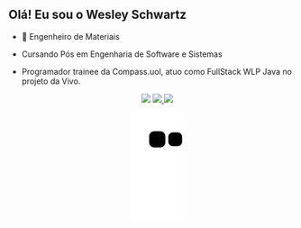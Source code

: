 ## Olá! Eu sou o Wesley Schwartz


- 🌱 Engenheiro de Materiais
- Cursando Pós em Engenharia de Software e Sistemas
- Programador trainee da Compass.uol, atuo como FullStack WLP Java no projeto da Vivo. 



  <div align="center">  
    <a href="https://instagram.com/wesleyschwartzz" target="_blank"><img src="https://img.shields.io/badge/-Instagram-%23E4405F?style=for-the-badge&logo=instagram&logoColor=white" target="_blank"></a>
      <a href="https://www.linkedin.com/in/wesleyschwartzz/" target="_blank"> <img src="https://img.shields.io/badge/LinkedIn-0077B5?style=for-the-badge&logo=linkedin&logoColor=white" target="_blank"> </a> 
    <a href="https://www.facebook.com/wesley.schwartzz" target="_blank"> <img src="https://img.shields.io/badge/Facebook-1877F2?style=for-the-badge&logo=facebook&logoColor=white" target="_blank"> </a> 


  ![Snake animation](https://github.com/wesleyschwartz/wesleyschwartz/blob/output/github-contribution-grid-snake.svg)
</div>
